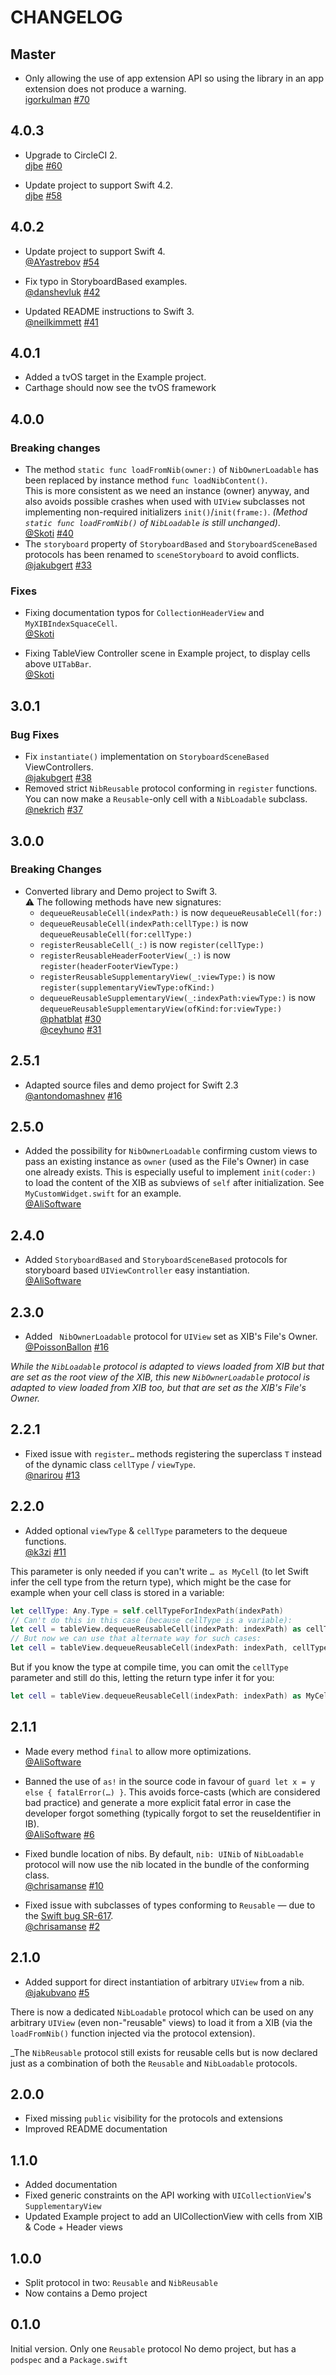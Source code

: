 # CHANGELOG

## Master

* Only allowing the use of app extension API so using the library in an app extension does not produce a warning.  
  [igorkulman](https://github.com/igorkulman)
  [#70](https://github.com/AliSoftware/Reusable/pull/70)

## 4.0.3

* Upgrade to CircleCI 2.  
  [djbe](https://github.com/djbe)
  [#60](https://github.com/AliSoftware/Reusable/pull/60)

* Update project to support Swift 4.2.  
  [djbe](https://github.com/djbe)
  [#58](https://github.com/AliSoftware/Reusable/pull/58)

## 4.0.2

* Update project to support Swift 4.  
  [@AYastrebov](https://github.com/AYastrebov)
  [#54](https://github.com/AliSoftware/Reusable/pull/54)

* Fix typo in StoryboardBased examples.  
  [@danshevluk](https://github.com/danshevluk)
  [#42](https://github.com/AliSoftware/Reusable/pull/42)

* Updated README instructions to Swift 3.  
  [@neilkimmett](https://github.com/neilkimmett)
  [#41](https://github.com/AliSoftware/Reusable/pull/41)

## 4.0.1

* Added a tvOS target in the Example project.
* Carthage should now see the tvOS framework

## 4.0.0

### Breaking changes

* The method `static func loadFromNib(owner:)` of `NibOwnerLoadable` has been replaced by instance method `func loadNibContent()`.  
  This is more consistent as we need an instance (owner) anyway, and also avoids possible crashes when used with `UIView` subclasses
  not implementing non-required initializers `init()`/`init(frame:)`.
  _(Method `static func loadFromNib()` of `NibLoadable` is still unchanged)_.  
  [@Skoti](https://github.com/Skoti)
  [#40](https://github.com/AliSoftware/Reusable/pull/40)
* The `storyboard` property of `StoryboardBased` and `StoryboardSceneBased` protocols has been renamed to `sceneStoryboard` to avoid conflicts.  
  [@jakubgert](https://github.com/jakubgert)
  [#33](https://github.com/AliSoftware/Reusable/pull/33)

### Fixes

* Fixing documentation typos for `CollectionHeaderView` and `MyXIBIndexSquaceCell`.  
  [@Skoti](https://github.com/Skoti)

* Fixing TableView Controller scene in Example project, to display cells above `UITabBar`.  
  [@Skoti](https://github.com/Skoti)

## 3.0.1

### Bug Fixes

* Fix `instantiate()` implementation on `StoryboardSceneBased` ViewControllers.  
  [@jakubgert](https://github.com/jakubgert)
  [#38](https://github.com/AliSoftware/Reusable/pull/38)
* Removed strict `NibReusable` protocol conforming in `register` functions.  
  You can now make a `Reusable`-only cell with a `NibLoadable` subclass.  
  [@nekrich](https://github.com/nekrich)
  [#37](https://github.com/AliSoftware/Reusable/pull/37)

## 3.0.0

### Breaking Changes

* Converted library and Demo project to Swift 3.  
    ⚠️ The following methods have new signatures:  
    - `dequeueReusableCell(indexPath:)` is now `dequeueReusableCell(for:)`  
    - `dequeueReusableCell(indexPath:cellType:)` is now `dequeueReusableCell(for:cellType:)`   
    - `registerReusableCell(_:)` is now `register(cellType:)`
    - `registerReusableHeaderFooterView(_:)` is now `register(headerFooterViewType:)`
    - `registerReusableSupplementaryView(_:viewType:)` is now `register(supplementaryViewType:ofKind:)`
    - `dequeueReusableSupplementaryView(_:indexPath:viewType:)` is now `dequeueReusableSupplementaryView(ofKind:for:viewType:)`  
  [@phatblat](https://github.com/phatblat)
  [#30](https://github.com/AliSoftware/Reusable/pull/30)  
  [@ceyhuno](https://github.com/ceyhuno)
  [#31](https://github.com/AliSoftware/Reusable/pull/31)

## 2.5.1

* Adapted source files and demo project for Swift 2.3  
  [@antondomashnev](https://github.com/Antondomashnev)
  [#16](https://github.com/AliSoftware/Reusable/pull/28)

## 2.5.0

* Added the possibility for `NibOwnerLoadable` confirming custom views to pass an existing instance as `owner`
  (used as the File's Owner) in case one already exists. This is especially useful to implement `init(coder:)`
  to load the content of the XIB as subviews of `self` after initialization. See `MyCustomWidget.swift` for an example.  
  [@AliSoftware](https://github.com/AliSoftware)

## 2.4.0

* Added `StoryboardBased` and `StoryboardSceneBased` protocols for storyboard based `UIViewController` easy instantiation.  
  [@AliSoftware](https://github.com/AliSoftware)

## 2.3.0

* Added ` NibOwnerLoadable` protocol for `UIView` set as XIB's File's Owner.  
  [@PoissonBallon](https://github.com/PoissonBallon)
  [#16](https://github.com/AliSoftware/Reusable/pull/16)

_While the `NibLoadable` protocol is adapted to views loaded from XIB but that are set as the root view of the XIB,
this new `NibOwnerLoadable` protocol is adapted to view loaded from XIB too, but that are set as the XIB's File's Owner._

## 2.2.1

* Fixed issue with `register…` methods registering the superclass `T` instead of the dynamic class `cellType` / `viewType`.  
  [@narirou](https://github.com/narirou)
  [#13](https://github.com/AliSoftware/Reusable/pull/13)

## 2.2.0

* Added optional `viewType` & `cellType` parameters to the dequeue functions.  
  [@k3zi](https://github.com/k3zi)
  [#11](https://github.com/AliSoftware/Reusable/pull/11)

This parameter is only needed if you can't write `… as MyCell` (to let Swift infer the cell type from the return type),
which might be the case for example when your cell class is stored in a variable:

```swift
let cellType: Any.Type = self.cellTypeForIndexPath(indexPath)
// Can't do this in this case (because cellType is a variable):
let cell = tableView.dequeueReusableCell(indexPath: indexPath) as cellType ❌ // compiler error
// But now we can use that alternate way for such cases:
let cell = tableView.dequeueReusableCell(indexPath: indexPath, cellType: cellType)
```

But if you know the type at compile time, you can omit the `cellType` parameter and still do this, letting the return type infer it for you:

```swift
let cell = tableView.dequeueReusableCell(indexPath: indexPath) as MyCell
```

## 2.1.1

* Made every method `final` to allow more optimizations.  
  [@AliSoftware](https://github.com/AliSoftware)

* Banned the use of `as!` in the source code in favour of `guard let x = y else { fatalError(…) }`.
  This avoids force-casts (which are considered bad practice) and generate a more explicit fatal error in case the developer forgot something (typically forgot to set the reuseIdentifier in IB).  
  [@AliSoftware](https://github.com/AliSoftware)
  [#6](https://github.com/AliSoftware/Reusable/issues/6)

* Fixed bundle location of nibs. By default, `nib: UINib` of `NibLoadable` protocol will now use the nib located in the bundle of the conforming class.  
  [@chrisamanse](https://github.com/chrisamanse)
  [#10](https://github.com/AliSoftware/Reusable/pull/10)

* Fixed issue with subclasses of types conforming to `Reusable` — due to the [Swift bug SR-617](https://bugs.swift.org/browse/SR-617).  
  [@chrisamanse](https://github.com/chrisamanse)
  [#2](https://github.com/AliSoftware/Reusable/issues/2)

## 2.1.0

* Added support for direct instantiation of arbitrary `UIView` from a nib.  
  [@jakubvano](https://github.com/jakubvano)
  [#5](https://github.com/AliSoftware/Reusable/pull/5)

There is now a dedicated `NibLoadable` protocol which can be used on any arbitrary `UIView` (even non-"reusable" views) to load it from a XIB (via the `loadFromNib()` function injected via the protocol extension).

_The `NibReusable` protocol still exists for reusable cells but is now declared just as a combination of both the `Reusable` and `NibLoadable` protocols.

## 2.0.0

* Fixed missing `public` visibility for the protocols and extensions
* Improved README documentation

## 1.1.0

* Added documentation
* Fixed generic constraints on the API working with `UICollectionView`'s `SupplementaryView`
* Updated Example project to add an UICollectionView with cells from XIB & Code + Header views

## 1.0.0

* Split protocol in two: `Reusable` and `NibReusable`
* Now contains a Demo project

## 0.1.0

Initial version. Only one `Reusable` protocol
No demo project, but has a `podspec` and a `Package.swift`
